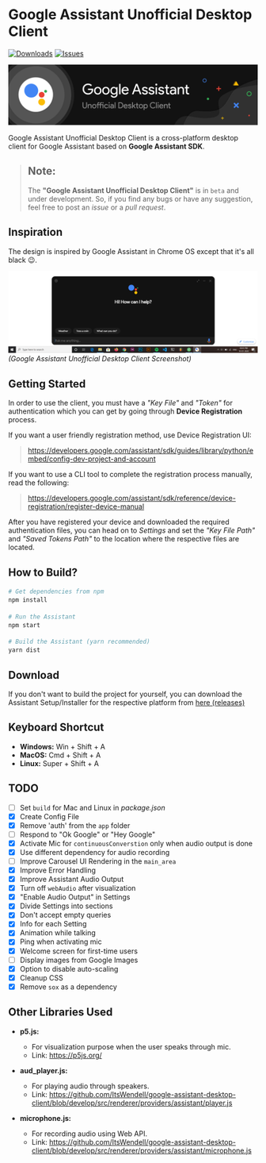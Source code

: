 # Google Assistant Unofficial Desktop Client

[![Downloads](https://img.shields.io/github/downloads/Melvin-Abraham/Google-Assistant-Unofficial-Desktop-Client/total.svg?logo=github&style=for-the-badge)][1]
[![Issues](https://img.shields.io/github/issues/Melvin-Abraham/Google-Assistant-Unofficial-Desktop-Client.svg?logo=github&style=for-the-badge)][2]

![G Assist Banner](images/Banner.png)

Google Assistant Unofficial Desktop Client is a cross-platform desktop client for Google Assistant based on **Google Assistant SDK**.

> Note:
> ---
>
> The **"Google Assistant Unofficial Desktop Client"** is in `beta` and under development. So, if you find any bugs or have any suggestion, feel free to post an _issue_ or a _pull request_.

## Inspiration

The design is inspired by Google Assistant in Chrome OS except that it's all black 😉.

![G Assist Screenshot](images/Screenshot.png)
_(Google Assistant Unofficial Desktop Client Screenshot)_

## Getting Started

In order to use the client, you must have a _"Key File"_ and _"Token"_ for authentication which you can get by going through **Device Registration** process.

If you want a user friendly registration method, use Device Registration UI:
> https://developers.google.com/assistant/sdk/guides/library/python/embed/config-dev-project-and-account

If you want to use a CLI tool to complete the registration process manually, read the following:
> https://developers.google.com/assistant/sdk/reference/device-registration/register-device-manual

After you have registered your device and downloaded the required authentication files, you can head on to _Settings_ and set the _"Key File Path"_ and _"Saved Tokens Path"_ to the location where the respective files are located.

## How to Build?

```bash
# Get dependencies from npm
npm install

# Run the Assistant
npm start

# Build the Assistant (yarn recommended)
yarn dist
```

## Download

If you don't want to build the project for yourself, you can download the Assistant Setup/Installer for the respective platform from [here (releases)](https://github.com/Melvin-Abraham/Google-Assistant-Unofficial-Desktop-Client/releases)

## Keyboard Shortcut

* **Windows:** Win + Shift + A
* **MacOS:** Cmd + Shift + A
* **Linux:** Super + Shift + A

## TODO

- [ ] Set `build` for Mac and Linux in _package.json_
- [x] Create Config File
- [x] Remove 'auth' from the `app` folder
- [ ] Respond to "Ok Google" or "Hey Google"
- [x] Activate Mic for `continuousConverstion` only when audio output is done
- [x] Use different dependency for audio recording
- [ ] Improve Carousel UI Rendering in the `main_area`
- [x] Improve Error Handling
- [x] Improve Assistant Audio Output
- [x] Turn off `webAudio` after visualization
- [x] "Enable Audio Output" in Settings
- [x] Divide Settings into sections
- [x] Don't accept empty queries
- [x] Info for each Setting
- [x] Animation while talking
- [x] Ping when activating mic
- [x] Welcome screen for first-time users
- [ ] Display images from Google Images
- [x] Option to disable auto-scaling
- [x] Cleanup CSS
- [x] Remove `sox` as a dependency

## Other Libraries Used

* **p5.js:** 
  * For visualization purpose when the user speaks through mic.
  * Link: https://p5js.org/

* **aud_player.js:**
  * For playing audio through speakers.
  * Link: https://github.com/ItsWendell/google-assistant-desktop-client/blob/develop/src/renderer/providers/assistant/player.js

* **microphone.js:**
  * For recording audio using Web API.
  * Link: https://github.com/ItsWendell/google-assistant-desktop-client/blob/develop/src/renderer/providers/assistant/microphone.js

[1]: <https://github.com/Melvin-Abraham/Google-Assistant-Unofficial-Desktop-Client/releases>
[2]: <https://github.com/Melvin-Abraham/Google-Assistant-Unofficial-Desktop-Client/issues>